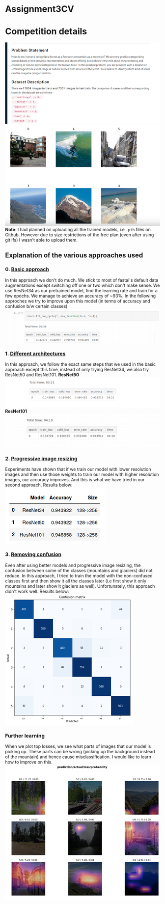 # Assignment3CV
# Competition details
![Sample image](https://github.com/MaazMohsin20/Assignment3CV/blob/main/image_1.png)
![Sample image](https://github.com/MaazMohsin20/Assignment3CV/blob/main/image_2.png)
**Note**: I had planned on uploading all the trained models, i.e `.pth` files on Github. However due to size restrictions of the free plan (even after using git lfs) I wasn't able to upload them.
## Explanation of the various approaches used
### 0. [Basic approach](https://github.com/dipam7/Intel-Scene-Classification/blob/master/basic_approach/nb/intel-scene-classification-basic-approach.ipynb)
In this approach we don't do much. We stick to most of fastai's default data augmentations except switching off one or two which
don't make sense. We use ResNet34 as our pretrained model, find the learning rate and train for a few epochs. We manage to achieve
an accuracy of ~93%. In the following approches we try to improve upon this model (in terms of accuracy and confusion b/w certain classes)
![Sample image](https://github.com/dipam7/Intel-Scene-Classification/blob/master/images/image_3.png)
### 1. [Different architectures](https://github.com/dipam7/Intel-Scene-Classification/blob/master/different_models/nb/intel-scene-classification-using-different-models.ipynb)
In this approach, we follow the exact same steps that we used in the basic approach except this time,
instead of only trying ResNet34, we also try ResNet50 and ResNet101.
**ResNet50**
![Sample image](https://github.com/MaazMohsin20/Assignment3CV/blob/main/image_4.png)
**ResNet101**
![Sample image](https://github.com/MaazMohsin20/Assignment3CV/blob/main/image_5.png)
### 2. [Progressive image resizing](https://github.com/dipam7/Intel-Scene-Classification/blob/master/progressive_image_resizing/nb/intel-scene-progressive-image-resizing.ipynb)
Experiments have shown that if we train our model with lower resolution images and then use those weights to train our model with higher resolution images, our accuracy improves.
And this is what we have tried in our second approach.
Results below:
![Sample image](https://github.com/MaazMohsin20/Assignment3CV/blob/main/image_6.png)
### 3. [Removing confusion](https://github.com/dipam7/Intel-Scene-Classification/blob/master/removing_confusion/nb/intel-scene-removing-confusion.ipynb)
Even after using better models and progressive image resizing, the confusion between some of the classes (mountains and glaciers) did not reduce. In this approach, I tried to train the model with the non-confused classes first and then show it all the classes later (i.e first show it only mountains and later show it glaciers as well). Unfortunately, this approach didn't work well.
Results below:
![Sample image](https://github.com/MaazMohsin20/Assignment3CV/blob/main/image_7.png)
### Further learning
When we plot top losses, we see what parts of images that our model is picking up. These parts can be wrong (picking up the background instead of the mountain) and hence cause misclassification. I would like to learn how to improve on this.
![Sample image](https://github.com/MaazMohsin20/Assignment3CV/blob/main/image_8.png)
